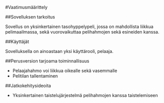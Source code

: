 #Vaatimusmäärittely

##Sovelluksen tarkoitus

Sovellus on yksinkertainen tasohyppelypeli, jossa on mahdollista liikkua pelimaailmassa, sekä vuorovaikuttaa pelihahmojen sekä esineiden kanssa.


##Käyttäjät

Sovelluksella on ainoastaan yksi käyttärooli, pelaaja.

##Perusversion tarjoama toiminnallisuus

- Pelaajahahmo voi liikkua oikealle sekä vasemmalle
- Pelitilan tallentaminen


##Jatkokehitysideoita

- Yksinkertainen taistelujärjestelmä pelihahmojen kanssa taistelemiseen


